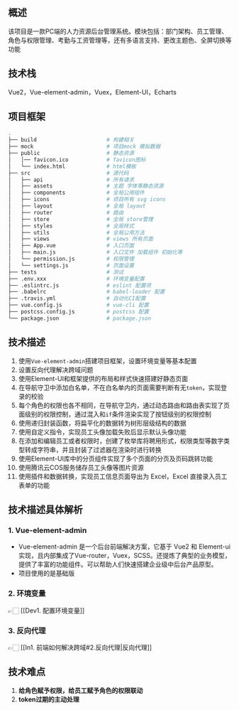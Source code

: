 ## 概述
该项目是一款PC端的人力资源后台管理系统。模块包括：部门架构、员工管理、角色与权限管理、考勤与工资管理等，还有多语言支持、更改主题色、全屏切换等功能

## 技术栈

Vue2，Vue-element-admin，Vuex，Element-UI，Echarts

## 项目框架

```bash
.
├── build                      # 构建相关
├── mock                       # 项目mock 模拟数据
├── public                     # 静态资源
│   │── favicon.ico            # favicon图标
│   └── index.html             # html模板
├── src                        # 源代码
│   ├── api                    # 所有请求
│   ├── assets                 # 主题 字体等静态资源
│   ├── components             # 全局公用组件
│   ├── icons                  # 项目所有 svg icons
│   ├── layout                 # 全局 layout
│   ├── router                 # 路由
│   ├── store                  # 全局 store管理
│   ├── styles                 # 全局样式
│   ├── utils                  # 全局公用方法
│   ├── views                  # views 所有页面
│   ├── App.vue                # 入口页面
│   ├── main.js                # 入口文件 加载组件 初始化等
│   └── permission.js          # 权限管理
│   └── settings.js            # 页面设置
├── tests                      # 测试
├── .env.xxx                   # 环境变量配置
├── .eslintrc.js               # eslint 配置项
├── .babelrc                   # babel-loader 配置
├── .travis.yml                # 自动化CI配置
├── vue.config.js              # vue-cli 配置
├── postcss.config.js          # postcss 配置
└── package.json               # package.json
```

## 技术描述

1. 使用`Vue-element-admin`搭建项目框架，设置环境变量等基本配置
2. 设置反向代理解决跨域问题
3. 使用Element-UI和框架提供的布局和样式快速搭建好静态页面
4. 在导航守卫中添加白名单，不在白名单内的页面需要判断有无`token`，实现登录的校验
5. 每个角色的权限也各不相同，在导航守卫内，通过动态路由和路由表实现了页面级别的权限控制，通过混入和`if`条件渲染实现了按钮级别的权限控制
6. 使用递归封装函数，将扁平化的数据转为树形层级结构的数据
7. 使用自定义指令，实现员工头像加载失败后显示默认头像功能
8. 在添加和编辑员工或者权限时，创建了枚举库将聘用形式，权限类型等数字类型转成字符串，并且封装了过滤器在渲染时进行转换
9. 使用Element-UI库中的分页组件实现了多个页面的分页及页码跳转功能
10. 使用腾讯云COS服务储存员工头像等图片资源
11. 使用插件和数据转换，实现员工信息页面导出为 Excel，Excel 直接录入员工表单的功能


## 技术描述具体解析
### 1. Vue-element-admin
- Vue-element-admin 是一个后台前端解决方案，它基于 Vue2 和 Element-ui 实现，且内部集成了Vue-router，Vuex，SCSS。还提炼了典型的业务模型，提供了丰富的功能组件。可以帮助人们快速搭建企业级中后台产品原型。
- 项目使用的是基础版

### 2. 环境变量
👉🏻 [[Dev1. 配置环境变量]]

### 3. 反向代理
👉🏻 [[In1. 前端如何解决跨域#2.反向代理|反向代理]]
## 技术难点

1. **给角色赋予权限，给员工赋予角色的权限联动**
2. **token过期的主动处理**